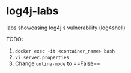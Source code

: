# log4j-labs
labs showcasing log4j's vulnerability (log4shell)

TODO:
1. `docker exec -it <container_name> bash`
2. `vi server.properties`
3. Change `online-mode` to ==False==

